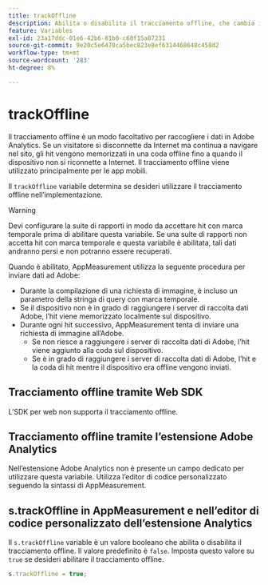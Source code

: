 ```yaml
---
title: trackOffline
description: Abilita o disabilita il tracciamento offline, che cambia il modo in cui AppMeasurement raccoglie i dati.
feature: Variables
exl-id: 23a17ddc-01e6-42b6-81b0-c60f15a07231
source-git-commit: 9e20c5e6470ca5bec823e8ef6314468648c458d2
workflow-type: tm+mt
source-wordcount: '283'
ht-degree: 8%

---
```


# trackOffline

Il tracciamento offline è un modo facoltativo per raccogliere i dati in Adobe Analytics. Se un visitatore si disconnette da Internet ma continua a navigare nel sito, gli hit vengono memorizzati in una coda offline fino a quando il dispositivo non si riconnette a Internet. Il tracciamento offline viene utilizzato principalmente per le app mobili.

Il `trackOffline` variabile determina se desideri utilizzare il tracciamento offline nell’implementazione.

>[!WARNING]
>
>Devi configurare la suite di rapporti in modo da accettare hit con marca temporale prima di abilitare questa variabile. Se una suite di rapporti non accetta hit con marca temporale e questa variabile è abilitata, tali dati andranno persi e non potranno essere recuperati.

Quando è abilitato, AppMeasurement utilizza la seguente procedura per inviare dati ad Adobe:

* Durante la compilazione di una richiesta di immagine, è incluso un parametro della stringa di query con marca temporale.
* Se il dispositivo non è in grado di raggiungere i server di raccolta dati Adobe, l’hit viene memorizzato localmente sul dispositivo.
* Durante ogni hit successivo, AppMeasurement tenta di inviare una richiesta di immagine all’Adobe.
   * Se non riesce a raggiungere i server di raccolta dati di Adobe, l’hit viene aggiunto alla coda sul dispositivo.
   * Se è in grado di raggiungere i server di raccolta dati di Adobe, l’hit e la coda di hit mentre il dispositivo era offline vengono inviati.

## Tracciamento offline tramite Web SDK

L’SDK per web non supporta il tracciamento offline.

## Tracciamento offline tramite l’estensione Adobe Analytics

Nell’estensione Adobe Analytics non è presente un campo dedicato per utilizzare questa variabile. Utilizza l’editor di codice personalizzato seguendo la sintassi di AppMeasurement.

## s.trackOffline in AppMeasurement e nell’editor di codice personalizzato dell’estensione Analytics

Il `s.trackOffline` variable è un valore booleano che abilita o disabilita il tracciamento offline. Il valore predefinito è `false`. Imposta questo valore su `true` se desideri abilitare il tracciamento offline.

```js
s.trackOffline = true;
```
